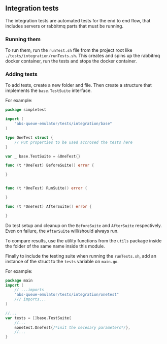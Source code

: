 ## Integration tests

The integration tests are automated tests for the end to end flow, that includes servers or rabbitmq parts that must be running.

### Running them
To run them, run the `runTest.sh` file from the project root like `./tests/integration/runTests.sh`. This creates and spins up the rabbitmq docker container, run the tests and stops the docker container.

### Adding tests
To add tests, create a new folder and file. Then create a structure that implements the `base.TestSuite` interface.

For example:

```go
package simpletest

import (
    "abs-queue-emulator/tests/integration/base"
)

type OneTest struct {
    // Put properties to be used accrosed the tests here
}

var _ base.TestSuite = &OneTest{}

func (t *OneTest) BeforeSuite() error {

}


func (t *OneTest) RunSuite() error {

}

func (t *OneTest) AfterSuite() error {

}

```

Do test setup and cleanup on the `BeforeSuite` and `AfterSuite` respectively. Even on failure, the `AfterSuite` will/should always run.

To compare results, use the utility functions from the `utils` package inside the folder of the same name inside this module. 

Finally to include the testing suite when running the `runTests.sh`, add an instance of the struct to the `tests` variable on `main.go`.

For example:

```go
package main
import (
    // ...imports
    "abs-queue-emulator/tests/integration/onetest"
    /// imports...
)

//...
var tests = []base.TestSuite{
    //...
    &onetest.OneTest{/*init the necesary parameters*/},
    //...
}
```